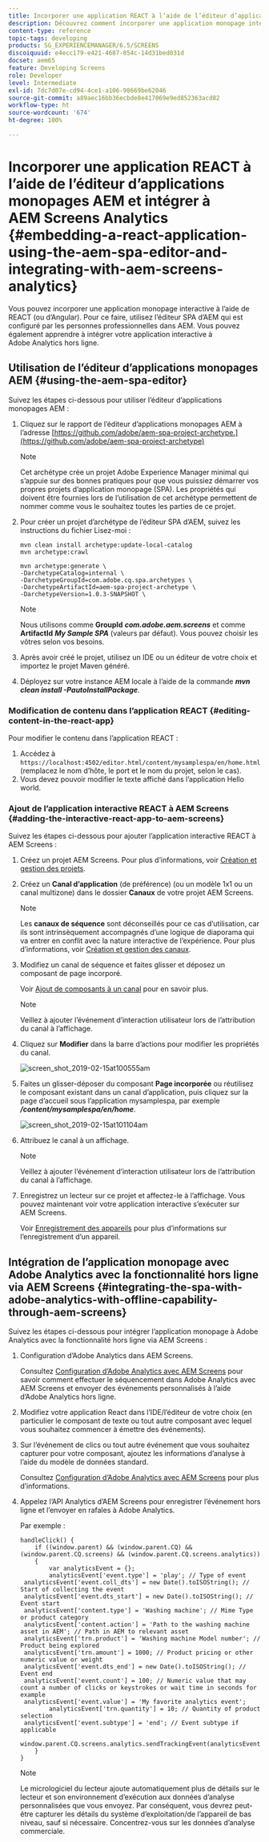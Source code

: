 ```yaml
---
title: Incorporer une application REACT à l’aide de l’éditeur d’applications monopages AEM et intégrer à AEM Screens Analytics
description: Découvrez comment incorporer une application monopage interactive en utilisant REACT (ou Angular) à l’aide de l’éditeur SPA d’AEM.
content-type: reference
topic-tags: developing
products: SG_EXPERIENCEMANAGER/6.5/SCREENS
discoiquuid: e4ecc179-e421-4687-854c-14d31bed031d
docset: aem65
feature: Developing Screens
role: Developer
level: Intermediate
exl-id: 7dc7d07e-cd94-4ce1-a106-98669be62046
source-git-commit: a89aec16bb36ecbde8e417069e9ed852363acd82
workflow-type: ht
source-wordcount: '674'
ht-degree: 100%

---
```


# Incorporer une application REACT à l’aide de l’éditeur d’applications monopages AEM et intégrer à AEM Screens Analytics {#embedding-a-react-application-using-the-aem-spa-editor-and-integrating-with-aem-screens-analytics}

Vous pouvez incorporer une application monopage interactive à l’aide de REACT (ou d’Angular). Pour ce faire, utilisez l’éditeur SPA d’AEM qui est configuré par les personnes professionnelles dans AEM. Vous pouvez également apprendre à intégrer votre application interactive à Adobe Analytics hors ligne.

## Utilisation de l’éditeur d’applications monopages AEM {#using-the-aem-spa-editor}

Suivez les étapes ci-dessous pour utiliser l’éditeur d’applications monopages AEM :

1. Cliquez sur le rapport de l’éditeur d’applications monopages AEM à l’adresse [https://github.com/adobe/aem-spa-project-archetype.](https://github.com/adobe/aem-spa-project-archetype)

   >[!NOTE]
   >
   >Cet archétype crée un projet Adobe Experience Manager minimal qui s’appuie sur des bonnes pratiques pour que vous puissiez démarrer vos propres projets d’application monopage (SPA). Les propriétés qui doivent être fournies lors de l’utilisation de cet archétype permettent de nommer comme vous le souhaitez toutes les parties de ce projet.

1. Pour créer un projet d’archétype de l’éditeur SPA d’AEM, suivez les instructions du fichier Lisez-moi :

   ```
   mvn clean install archetype:update-local-catalog
   mvn archetype:crawl
   
   mvn archetype:generate \
   -DarchetypeCatalog=internal \
   -DarchetypeGroupId=com.adobe.cq.spa.archetypes \
   -DarchetypeArtifactId=aem-spa-project-archetype \
   -DarchetypeVersion=1.0.3-SNAPSHOT \
   ```

   >[!NOTE]
   >
   >Nous utilisons comme **GroupId** ***com.adobe.aem.screens*** et comme **ArtifactId** ***My Sample SPA*** (valeurs par défaut). Vous pouvez choisir les vôtres selon vos besoins.

1. Après avoir créé le projet, utilisez un IDE ou un éditeur de votre choix et importez le projet Maven généré.
1. Déployez sur votre instance AEM locale à l’aide de la commande ***mvn clean install -PautoInstallPackage***.

### Modification de contenu dans l’application REACT {#editing-content-in-the-react-app}

Pour modifier le contenu dans l’application REACT :

1. Accédez à `https://localhost:4502/editor.html/content/mysamplespa/en/home.html` (remplacez le nom d’hôte, le port et le nom du projet, selon le cas).
1. Vous devez pouvoir modifier le texte affiché dans l’application Hello world.

### Ajout de l’application interactive REACT à AEM Screens {#adding-the-interactive-react-app-to-aem-screens}

Suivez les étapes ci-dessous pour ajouter l’application interactive REACT à AEM Screens :

1. Créez un projet AEM Screens. Pour plus d’informations, voir [Création et gestion des projets](creating-a-screens-project.md).
1. Créez un **Canal d’application** (de préférence) (ou un modèle 1x1 ou un canal multizone) dans le dossier **Canaux** de votre projet AEM Screens.

   >[!NOTE]
   >Les **canaux de séquence** sont déconseillés pour ce cas d’utilisation, car ils sont intrinsèquement accompagnés d’une logique de diaporama qui va entrer en conflit avec la nature interactive de l’expérience.
   >Pour plus d’informations, voir [Création et gestion des canaux](managing-channels.md).

1. Modifiez un canal de séquence et faites glisser et déposez un composant de page incorporé.

   Voir [Ajout de composants à un canal](adding-components-to-a-channel.md) pour en savoir plus.

   >[!NOTE]
   >
   >Veillez à ajouter l’événement d’interaction utilisateur lors de l’attribution du canal à l’affichage.

1. Cliquez sur **Modifier** dans la barre d’actions pour modifier les propriétés du canal.

   ![screen_shot_2019-02-15at100555am](assets/screen_shot_2019-02-15at100555am.png)

1. Faites un glisser-déposer du composant **Page incorporée** ou réutilisez le composant existant dans un canal d’application, puis cliquez sur la page d’accueil sous l’application mysamplespa, par exemple ***/content/mysamplespa/en/home***.

   ![screen_shot_2019-02-15at101104am](assets/screen_shot_2019-02-15at101104am.png)

1. Attribuez le canal à un affichage.

   >[!NOTE]
   >Veillez à ajouter l’événement d’interaction utilisateur lors de l’attribution du canal à l’affichage.

1. Enregistrez un lecteur sur ce projet et affectez-le à l’affichage. Vous pouvez maintenant voir votre application interactive s’exécuter sur AEM Screens.

   Voir [Enregistrement des appareils](device-registration.md) pour plus d’informations sur l’enregistrement d’un appareil.

## Intégration de l’application monopage avec Adobe Analytics avec la fonctionnalité hors ligne via AEM Screens {#integrating-the-spa-with-adobe-analytics-with-offline-capability-through-aem-screens}

Suivez les étapes ci-dessous pour intégrer l’application monopage à Adobe Analytics avec la fonctionnalité hors ligne via AEM Screens :

1. Configuration d’Adobe Analytics dans AEM Screens.

   Consultez [Configuration d’Adobe Analytics avec AEM Screens](configuring-adobe-analytics-aem-screens.md) pour savoir comment effectuer le séquencement dans Adobe Analytics avec AEM Screens et envoyer des événements personnalisés à l’aide d’Adobe Analytics hors ligne.

1. Modifiez votre application React dans l’IDE/l’éditeur de votre choix (en particulier le composant de texte ou tout autre composant avec lequel vous souhaitez commencer à émettre des événements).
1. Sur l’événement de clics ou tout autre événement que vous souhaitez capturer pour votre composant, ajoutez les informations d’analyse à l’aide du modèle de données standard.

   Consultez [Configuration d’Adobe Analytics avec AEM Screens](configuring-adobe-analytics-aem-screens.md) pour plus d’informations.

1. Appelez l’API Analytics d’AEM Screens pour enregistrer l’événement hors ligne et l’envoyer en rafales à Adobe Analytics.

   Par exemple :

   ```
   handleClick() {
       if ((window.parent) && (window.parent.CQ) && (window.parent.CQ.screens) && (window.parent.CQ.screens.analytics))
       {
           var analyticsEvent = {};
           analyticsEvent['event.type'] = 'play'; // Type of event
    analyticsEvent['event.coll_dts'] = new Date().toISOString(); // Start of collecting the event
    analyticsEvent['event.dts_start'] = new Date().toISOString(); // Event start
    analyticsEvent['content.type'] = 'Washing machine'; // Mime Type or product category
    analyticsEvent['content.action'] = 'Path to the washing machine asset in AEM'; // Path in AEM to relevant asset
    analyticsEvent['trn.product'] = 'Washing machine Model number'; // Product being explored
    analyticsEvent['trn.amount'] = 1000; // Product pricing or other numeric value or weight
    analyticsEvent['event.dts_end'] = new Date().toISOString(); // Event end
    analyticsEvent['event.count'] = 100; // Numeric value that may count a number of clicks or keystrokes or wait time in seconds for example
    analyticsEvent['event.value'] = 'My favorite analytics event';
           analyticsEvent['trn.quantity'] = 10; // Quantity of product selection
    analyticsEvent['event.subtype'] = 'end'; // Event subtype if applicable
    window.parent.CQ.screens.analytics.sendTrackingEvent(analyticsEvent);
       }
   }
   ```

   >[!NOTE]
   >
   >Le micrologiciel du lecteur ajoute automatiquement plus de détails sur le lecteur et son environnement d’exécution aux données d’analyse personnalisées que vous envoyez. Par conséquent, vous devrez peut-être capturer les détails du système d’exploitation/de l’appareil de bas niveau, sauf si nécessaire. Concentrez-vous sur les données d’analyse commerciale.
